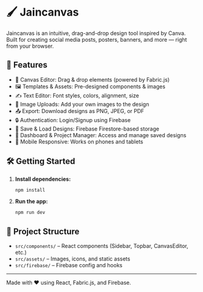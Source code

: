 # 🖌️ Jaincanvas

Jaincanvas is an intuitive, drag-and-drop design tool inspired by Canva. Built for creating social media posts, posters, banners, and more — right from your browser.

## 🚀 Features

- 🎨 Canvas Editor: Drag & drop elements (powered by Fabric.js)
- 🖼️ Templates & Assets: Pre-designed components & images
- ✍️ Text Editor: Font styles, colors, alignment, size
- 📁 Image Uploads: Add your own images to the design
- 📤 Export: Download designs as PNG, JPEG, or PDF
- 🔒 Authentication: Login/Signup using Firebase
- 💾 Save & Load Designs: Firebase Firestore-based storage
- 🧭 Dashboard & Project Manager: Access and manage saved designs
- 📱 Mobile Responsive: Works on phones and tablets

## 🛠️ Getting Started

1. **Install dependencies:**
   ```bash
   npm install
   ```
2. **Run the app:**
   ```bash
   npm run dev
   ```

## 📁 Project Structure

- `src/components/` – React components (Sidebar, Topbar, CanvasEditor, etc.)
- `src/assets/` – Images, icons, and static assets
- `src/firebase/` – Firebase config and hooks

---

Made with ❤️ using React, Fabric.js, and Firebase.

